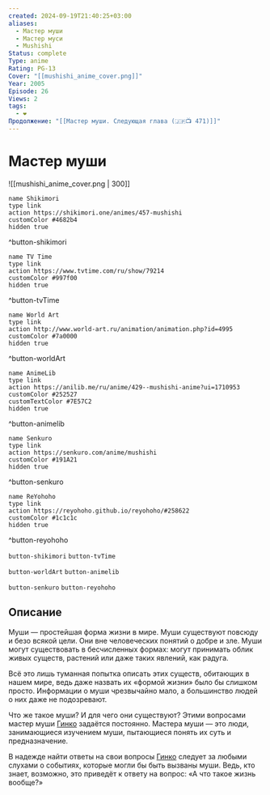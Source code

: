 ```yaml
---
created: 2024-09-19T21:40:25+03:00
aliases:
  - Мастер муши
  - Мастер муси
  - Mushishi
Status: complete
Type: anime
Rating: PG-13
Cover: "[[mushishi_anime_cover.png]]"
Year: 2005
Episode: 26
Views: 2
tags:
  - ❤
Продолжение: "[[Мастер муши. Следующая глава (🇯🇵📺 471)]]"
---
```


# Мастер муши

![[mushishi_anime_cover.png | 300]]

```button
name Shikimori
type link
action https://shikimori.one/animes/457-mushishi
customColor #4682b4
hidden true
```
^button-shikimori

```button
name TV Time
type link
action https://www.tvtime.com/ru/show/79214
customColor #997f00
hidden true
```
^button-tvTime

```button
name World Art
type link
action http://www.world-art.ru/animation/animation.php?id=4995
customColor #7a0000
hidden true
```
^button-worldArt

```button
name AnimeLib
type link
action https://anilib.me/ru/anime/429--mushishi-anime?ui=1710953
customColor #252527
customTextColor #7E57C2
hidden true
```
^button-animelib

```button
name Senkuro
type link
action https://senkuro.com/anime/mushishi
customColor #191A21
hidden true
```
^button-senkuro

```button
name ReYohoho
type link
action https://reyohoho.github.io/reyohoho/#258622
customColor #1c1c1c
hidden true
```
^button-reyohoho

`button-shikimori` `button-tvTime`

`button-worldArt` `button-animelib`

`button-senkuro` `button-reyohoho`

## Описание

Муши — простейшая форма жизни в мире. Муши существуют повсюду и безо всякой цели. Они вне человеческих понятий о добре и зле. Муши могут существовать в бесчисленных формах: могут принимать облик живых существ, растений или даже таких явлений, как радуга.

Всё это лишь туманная попытка описать этих существ, обитающих в нашем мире, ведь даже назвать их «формой жизни» было бы слишком просто. Информации о муши чрезвычайно мало, а большинство людей о них даже не подозревают.

Что же такое муши? И для чего они существуют? Этими вопросами мастер муши [Гинко](https://shikimori.one/characters/425-ginko) задаётся постоянно. Мастера муши — это люди, занимающиеся изучением муши, пытающиеся понять их суть и предназначение.

В надежде найти ответы на свои вопросы [Гинко](https://shikimori.one/characters/425-ginko) следует за любыми слухами о событиях, которые могли бы быть вызваны муши. Ведь, кто знает, возможно, это приведёт к ответу на вопрос: «А что такое жизнь вообще?»
